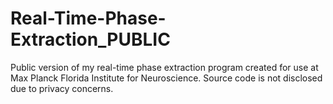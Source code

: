 # Real-Time-Phase-Extraction_PUBLIC
Public version of my real-time phase extraction program created for use at Max Planck Florida Institute for Neuroscience. Source code is not disclosed due to privacy concerns.
